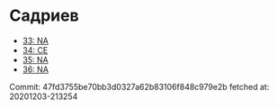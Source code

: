 # Садриев
- [33: NA](33.md)
- [34: CE](34.md)
- [35: NA](35.md)
- [36: NA](36.md)

Commit: 47fd3755be70bb3d0327a62b83106f848c979e2b
 fetched at: 20201203-213254
